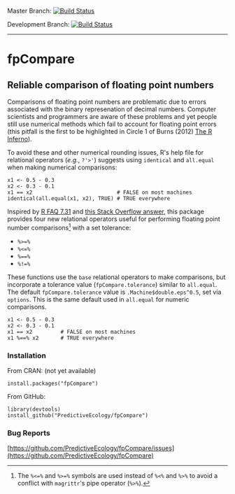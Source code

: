 Master Branch: [![Build Status](https://travis-ci.org/PredictiveEcology/fpCompare.svg?branch=master)](https://travis-ci.org/PredictiveEcology/fpCompare)

Development Branch: [![Build Status](https://travis-ci.org/PredictiveEcology/fpCompare.svg?branch=development)](https://travis-ci.org/PredictiveEcology/fpCompare)

-----

# fpCompare

## Reliable comparison of floating point numbers

Comparisons of floating point numbers are problematic due to errors associated with the binary represenation of decimal numbers. Computer scientists and programmers are aware of these problems and yet people still use numerical methods which fail to account for floating point errors (this pitfall is the first to be highlighted in Circle 1 of Burns (2012) [The R Inferno](http://www.burns-stat.com/pages/Tutor/R_inferno.pdf)).

To avoid these and other numerical rounding issues, R's help file for relational operators (*e.g.*, `?'>'`) suggests using `identical` and `all.equal` when making numerical comparisons:

    x1 <- 0.5 - 0.3
    x2 <- 0.3 - 0.1
    x1 == x2                           # FALSE on most machines
    identical(all.equal(x1, x2), TRUE) # TRUE everywhere

Inspired by [R FAQ 7.31](http://cran.r-project.org/doc/FAQ/R-FAQ.html#Why-doesn_0027t-R-think-these-numbers-are-equal_003f) and [this Stack Overflow answer](http://stackoverflow.com/a/2769618/1380598), this package provides four new relational operators useful for performing floating point number comparisons[^1] with a set tolerance:

- `%>=%`
- `%<=%`
- `%==%`
- `%!=%`

These functions use the `base` relational operators to make comparisons, but incorporate a tolerance value (`fpCompare.tolerance`) similar to `all.equal`. The default `fpCompare.tolerance` value is `.Machine$double.eps^0.5`, set via `options`. This is the same default used in `all.equal` for numeric comparisons.

    x1 <- 0.5 - 0.3
    x2 <- 0.3 - 0.1
    x1 == x2         # FALSE on most machines
    x1 %==% x2       # TRUE everywhere

[^1]: The `%<=%` and `%>=%` symbols are used instead of `%<%` and `%>%` to avoid a conflict with `magrittr`'s pipe operator (`%>%`).

### Installation

From CRAN: (not yet available)

    install.packages("fpCompare")

From GitHub:

    library(devtools)
    install_github("PredictiveEcology/fpCompare")

### Bug Reports

[https://github.com/PredictiveEcology/fpCompare/issues](https://github.com/PredictiveEcology/fpCompare)
